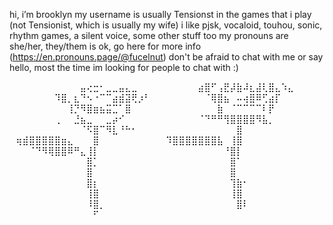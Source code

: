 
 hi, i’m brooklyn
 my username is usually Tensionst in the games that i play (not Tensionist, which is usually my wife)
 i like pjsk, vocaloid, touhou, sonic, rhythm games, a silent voice, some other stuff too
 my pronouns are she/her, they/them is ok, go here for more info (https://en.pronouns.page/@fucelnut)
 don't be afraid to chat with me or say hello, most the time im looking for people to chat with :)

⠀⠀⠀⠀⠀⠀⠀⠀⠀⠀⠀⣤⢔⣒⠂⣀⣀⣤⣄⣀⠀⠀
⠀⠀⠀⠀⠀⠀⠀⣴⣿⠋⢠⣟⡼⣷⠼⣆⣼⢇⣿⣄⠱⣄
⠀⠀⠀⠀⠀⠀⠀⠹⣿⡀⣆⠙⠢⠐⠉⠉⣴⣾⣽⢟⡰⠃
⠀⠀⠀⠀⠀⠀⠀⠀⠈⢿⣿⣦⠀⠤⢴⣿⠿⢋⣴⡏⠀⠀
⠀⠀⠀⠀⠀⠀⠀⠀⠀⢸⡙⠻⣿⣶⣦⣭⣉⠁⣿⠀⠀⠀
⠀⠀⠀⠀⠀⠀⠀⠀⠀⠀⣷⠀⠈⠉⠉⠉⠉⠇⡟⠀⠀⠀
⠀⠀⠀⠀⠀⠀⠀⢀⠀⠀⣘⣦⣀⠀⠀⣀⡴⠊⠀⠀⠀⠀
⠀⠀⠀⠀⠀⠀⠀⠈⠙⠛⠛⢻⣿⣿⣿⣿⠻⣧⡀⠀⠀⠀
⠀⠀⠀⠀⠀⠀⠀⠀⠀⠀⠀⠈⠫⣿⠉⠻⣇⠘⠓⠂⠀⠀
⠀⠀⠀⠀⠀⠀⠀⠀⠀⠀⠀⠀⠀⣿⠀⠀⠀⠀⠀⠀⠀⠀
⠀⢶⣾⣿⣿⣿⣿⣿⣶⣄⠀⠀⠀⣿⠀⠀⠀⠀⠀⠀⠀⠀
⠀⠀⠹⣿⣿⣿⣿⣿⣿⣿⣧⠀⢸⣿⠀⠀⠀⠀⠀⠀⠀⠀
⠀⠀⠀⠈⠙⠻⢿⣿⣿⠿⠛⣄⢸⡇⠀⠀⠀⠀⠀⠀⠀⠀
⠀⠀⠀⠀⠀⠀⠀⠀⠀⠀⠀⠘⣿⡇⠀⠀⠀⠀⠀⠀⠀⠀
⠀⠀⠀⠀⠀⠀⠀⠀⠀⠀⠀⠀⣿⡁⠀⠀⠀⠀⠀⠀⠀⠀
⠀⠀⠀⠀⠀⠀⠀⠀⠀⠀⠀⠀⣿⠁⠀⠀⠀⠀⠀⠀⠀⠀
⠀⠀⠀⠀⠀⠀⠀⠀⠀⠀⠀⠀⣿⠀⠀⠀⠀⠀⠀⠀⠀⠀
⠀⠀⠀⠀⠀⠀⠀⠀⠀⠀⠀⠀⣿⠀⠀⠀⠀⠀⠀⠀⠀⠀
⠀⠀⠀⠀⠀⠀⠀⠀⠀⠀⠀⠀⣿⡆⠀⠀⠀⠀⠀⠀⠀⠀
⠀⠀⠀⠀⠀⠀⠀⠀⠀⠀⠀⠀⢹⣷⠂⠀⠀⠀⠀⠀⠀⠀
⠀⠀⠀⠀⠀⠀⠀⠀⠀⠀⠀⠀⢸⣿⠀⠀⠀⠀⠀⠀⠀⠀
⠀⠀⠀⠀⠀⠀⠀⠀⠀⠀⠀⠀⢸⣿⠀⠀⠀⠀⠀⠀⠀⠀
⠀⠀⠀⠀⠀⠀⠀⠀⠀⠀⠀⠀⠸⣿⡀⠀⠀⠀⠀⠀⠀⠀
⠀⠀⠀⠀⠀⠀⠀⠀⠀⠀⠀⠀⠀⣿⠇⠀⠀⠀⠀⠀⠀⠀
⠀⠀⠀⠀⠀⠀⠀⠀⠀⠀⠀⠀⠀⠋⠀⠀⠀⠀⠀⠀⠀⠀
